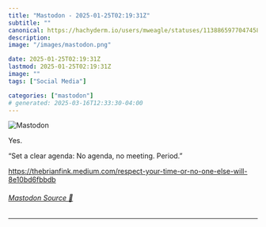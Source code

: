 ```yaml
---
title: "Mastodon - 2025-01-25T02:19:31Z"
subtitle: ""
canonical: https://hachyderm.io/users/mweagle/statuses/113886597704745809
description:
image: "/images/mastodon.png"

date: 2025-01-25T02:19:31Z
lastmod: 2025-01-25T02:19:31Z
image: ""
tags: ["Social Media"]

categories: ["mastodon"]
# generated: 2025-03-16T12:33:30-04:00
---
```

![Mastodon](/images/mastodon.png)

<p>Yes.</p><p>“Set a clear agenda: No agenda, no meeting. Period.”</p><p><a href="https://thebrianfink.medium.com/respect-your-time-or-no-one-else-will-8e10bd6fbbdb" target="_blank" rel="nofollow noopener noreferrer" translate="no"><span class="invisible">https://</span><span class="ellipsis">thebrianfink.medium.com/respec</span><span class="invisible">t-your-time-or-no-one-else-will-8e10bd6fbbdb</span></a></p>


###### [Mastodon Source 🐘](https://hachyderm.io/@mweagle/113886597704745809)

___

